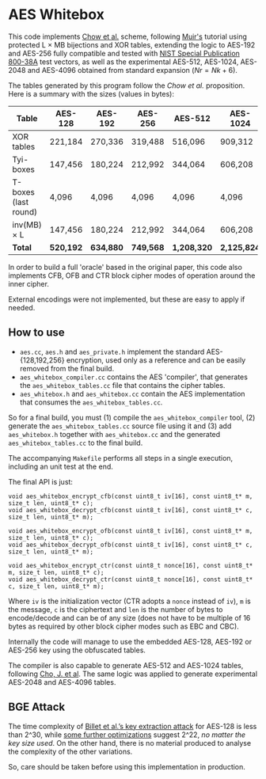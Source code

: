 # AES Whitebox

This code implements [Chow et al.](https://www.cs.colorado.edu/~jrblack/class/csci7000/s03/project/oorschot-whitebox.pdf) scheme, following [Muir's](https://eprint.iacr.org/2013/104.pdf) tutorial using protected L × MB bijections and XOR tables, extending the logic to AES-192 and AES-256 fully compatible and tested with [NIST Special Publication 800-38A](https://nvlpubs.nist.gov/nistpubs/Legacy/SP/nistspecialpublication800-38a.pdf) test vectors, as well as the experimental AES-512, AES-1024, AES-2048 and AES-4096 obtained from standard expansion ($Nr = Nk + 6$).

The tables generated by this program follow the _Chow et al._ proposition. Here is a summary with the sizes (values in bytes):

| Table                | AES-128     | AES-192     | AES-256     | AES-512       | AES-1024      | AES-2048      | AES-4096      |
|----------------------|-------------|-------------|-------------|---------------|---------------|---------------|---------------|
| XOR tables           | 221,184     | 270,336     | 319,488     | 516,096       | 909,312       | 1,695,744     | 3,268,608     |
| Tyi-boxes            | 147,456     | 180,224     | 212,992     | 344,064       | 606,208       | 1,130,496     | 2,179,072     |
| T-boxes (last round) | 4,096       | 4,096       | 4,096       | 4,096         | 4,096         | 4,096         | 4,096         |
| inv(MB) × L          | 147,456     | 180,224     | 212,992     | 344,064       | 606,208       | 1,130,496     | 2,179,072     |
| **Total**            | **520,192** | **634,880** | **749,568** | **1,208,320** | **2,125,824** | **3,960,832** | **7,630,848** |

In order to build a full 'oracle' based in the original paper, this code also implements CFB, OFB and CTR block cipher modes of operation around the inner cipher.

External encodings were not implemented, but these are easy to apply if needed.


## How to use

- `aes.cc`, `aes.h` and `aes_private.h` implement the standard AES-{128,192,256} encryption, used only as a reference and can be easily removed from the final build.
- `aes_whitebox_compiler.cc` contains the AES 'compiler', that generates the `aes_whitebox_tables.cc` file that contains the cipher tables.
- `aes_whitebox.h` and `aes_whitebox.cc` contain the AES implementation that consumes the `aes_whitebox_tables.cc`.

So for a final build, you must (1) compile the `aes_whitebox_compiler` tool, (2) generate the `aes_whitebox_tables.cc` source file using it and (3) add `aes_whitebox.h` together with `aes_whitebox.cc` and the generated `aes_whitebox_tables.cc` to the final build.

The accompanying `Makefile` performs all steps in a single execution, including an unit test at the end.

The final API is just:

```
void aes_whitebox_encrypt_cfb(const uint8_t iv[16], const uint8_t* m, size_t len, uint8_t* c);
void aes_whitebox_decrypt_cfb(const uint8_t iv[16], const uint8_t* c, size_t len, uint8_t* m);

void aes_whitebox_encrypt_ofb(const uint8_t iv[16], const uint8_t* m, size_t len, uint8_t* c);
void aes_whitebox_decrypt_ofb(const uint8_t iv[16], const uint8_t* c, size_t len, uint8_t* m);

void aes_whitebox_encrypt_ctr(const uint8_t nonce[16], const uint8_t* m, size_t len, uint8_t* c);
void aes_whitebox_decrypt_ctr(const uint8_t nonce[16], const uint8_t* c, size_t len, uint8_t* m);
```

Where `iv` is the initialization vector (CTR adopts a `nonce` instead of `iv`), `m` is the message, `c` is the ciphertext and `len` is the number of bytes to encode/decode and can be of any size (does not have to be multiple of 16 bytes as required by other block cipher modes such as EBC and CBC).

Internally the code will manage to use the embedded AES-128, AES-192 or AES-256 key using the obfuscated tables.

The compiler is also capable to generate AES-512 and AES-1024 tables, following [Cho, J. et al](https://www.sciencedirect.com/science/article/pii/S0898122112000454). The same logic was applied to generate experimental AES-2048 and AES-4096 tables.


## BGE Attack

The time complexity of [Billet et al.’s key extraction attack](https://link.springer.com/chapter/10.1007/978-3-540-30564-4_16) for AES-128 is less than 2^30, while [some further optimizations](https://eprint.iacr.org/2013/450.pdf) suggest 2^22, *no matter the key size used*. On the other hand, there is no material produced to analyse the complexity of the other variations.

So, care should be taken before using this implementation in production.
